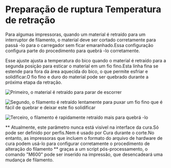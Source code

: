 Preparação de ruptura Temperatura de retração
====
Para algumas impressoras, quando um material é retraído para um interruptor de filamento, o material deve ser cortado corretamente para passá -lo para o carregador sem ficar emaranhado.Essa configuração configura parte do procedimento para quebrá -lo corretamente.

Esse ajuste ajusta a temperatura do bico quando o material é retraído para a segunda posição para esticar o material em um fio fino.Esta linha fina se estende para fora da área aquecida do bico, o que permite esfriar e solidificar.O fio fino e duro do material pode ser quebrado durante a próxima etapa da retração.

![Primeiro, o material é retraído para parar de escorrer](../../../articles/images/filament_switch_anti_ooze.svg)

![Segundo, o filamento é retraído lentamente para puxar um fio fino que é fácil de quebrar e deixar este fio solidificar](../../../articles/images/filament_switch_break_preparation.svg)

![Terceiro, o filamento é rapidamente retraído mais para quebrá -lo](../../../articles/images/filament_switch_break.svg)

** Atualmente, este parâmetro nunca está visível na interface da cura.Só pode ser definido por perfis.Nem é usado por Cura durante o corte.No entanto, as impressoras que incluem o formato do arquivo de hardware de cura podem usá-lo para configurar corretamente o procedimento de alteração do filamento ** graças a um script pós-processamento, o comando "M600" pode ser inserido na impressão, que desencadeará uma mudança de filamento.